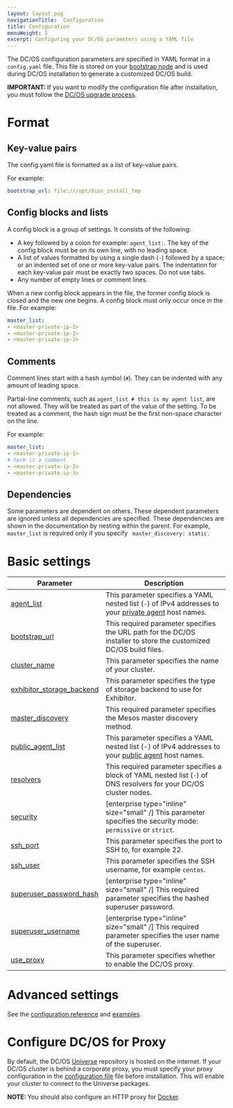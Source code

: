 ```yaml
---
layout: layout.pug
navigationTitle:  Configuration
title: Configuration
menuWeight: 5
excerpt: Configuring your DC/OS parameters using a YAML file
---
```



The DC/OS configuration parameters are specified in YAML format in a `config.yaml` file. This file is stored on your [bootstrap node](/dcos/1.11/installing/production/system-requirements/#bootstrap-node) and is used during DC/OS installation to generate a customized DC/OS build.

<p class="message--important"><strong>IMPORTANT: </strong> If you want to modify the configuration file after installation, you must follow the <a href="/1.11/installing/production/upgrading/">DC/OS upgrade process</a>.</p>

# Format

## Key-value pairs
The config.yaml file is formatted as a list of key-value pairs.

For example:

```yaml
bootstrap_url: file:///opt/dcos_install_tmp
```

## Config blocks and lists
A config block is a group of settings. It consists of the following:

- A key followed by a colon for example: `agent_list:`. The key of the config block must be on its own line, with no leading space.
- A list of values formatted by using a single dash (`-`) followed by a space; or an indented set of one or more key-value pairs. The indentation for each key-value pair must be exactly two spaces. Do not use tabs.
- Any number of empty lines or comment lines.

When a new config block appears in the file, the former config block is closed and the new one begins. A config block must only occur once in the file. For example:

```yaml
master_list:
- <master-private-ip-1>
- <master-private-ip-2>
- <master-private-ip-3>
```

## Comments
Comment lines start with a hash symbol (`#`). They can be indented with any amount of leading space.

Partial-line comments, such as `agent_list # this is my agent list`,  are not allowed. They will be treated as part of the value of the setting. To be treated as a comment, the hash sign must be the first non-space character on the line.

For example:

```yaml
master_list:
- <master-private-ip-1>
# here is a comment
- <master-private-ip-2>
- <master-private-ip-3>
```

## Dependencies
Some parameters are dependent on others. These dependent parameters are ignored unless all dependencies are specified. These dependencies are shown in the documentation by nesting within the parent. For example, `master_list` is required only if you specify ` master_discovery: static.`

# Basic settings

| Parameter                              | Description                                                                                                                                               |
|----------------------------------------|-----------------------------------------------------------------------------------------------------------------------------------------------------------|
| [agent_list](/dcos/1.11/installing/production/advanced-configuration/configuration-reference/#agent-list)      | This parameter specifies a YAML nested list (`-`) of IPv4 addresses to your [private agent](/dcos/1.11/overview/concepts/#private-agent-node) host names.                  |
| [bootstrap_url](/dcos/1.11/installing/production/advanced-configuration/configuration-reference/#bootstrap-url)                          | This required parameter specifies the URL path for the DC/OS installer to store the customized DC/OS build files.                                         |
| [cluster_name](/dcos/1.11/installing/production/advanced-configuration/configuration-reference/#cluster-name)                           | This parameter specifies the name of your cluster.    |
| [exhibitor_storage_backend](/dcos/1.11/installing/production/advanced-configuration/configuration-reference/#exhibitor-storage-backend)         | This parameter specifies the type of storage backend to use for Exhibitor.          |
| [master_discovery](/dcos/1.11/installing/production/advanced-configuration/configuration-reference/#master-discovery-required)                          | This required parameter specifies the Mesos master discovery method.         |
| [public_agent_list](/dcos/1.11/installing/production/advanced-configuration/configuration-reference/#public-agent-list)       | This parameter specifies a YAML nested list (-) of IPv4 addresses to your [public agent](/dcos/1.11/overview/concepts/#public-agent-node) host names.    |
| [resolvers](/dcos/1.11/installing/production/advanced-configuration/configuration-reference/#resolvers)       | This required parameter specifies a block of YAML nested list (`-`) of DNS resolvers for your DC/OS cluster nodes.   |
| [security](/dcos/1.11/installing/production/advanced-configuration/configuration-reference/#security-enterprise)                           | [enterprise type="inline" size="small" /] This parameter specifies the security mode: `permissive` or `strict`.  |
| [ssh_port](/dcos/1.11/installing/production/advanced-configuration/configuration-reference/#ssh-port)                           | This parameter specifies the port to SSH to, for example 22.          |
| [ssh_user](/dcos/1.11/installing/production/advanced-configuration/configuration-reference/#ssh-user)                           | This parameter specifies the SSH username, for example `centos`.     |
| [superuser_password_hash](/dcos/1.11/installing/production/advanced-configuration/configuration-reference/#superuser-password-hash-required-enterprise)            | [enterprise type="inline" size="small" /] This required parameter specifies the hashed superuser password.      |
| [superuser_username](/dcos/1.11/installing/production/advanced-configuration/configuration-reference/#superuser-username-required-enterprise)               | [enterprise type="inline" size="small" /] This required parameter specifies the user name of the superuser.    |
| [use_proxy](/dcos/1.11/installing/production/advanced-configuration/configuration-reference/#use-proxy)        | This parameter specifies whether to enable the DC/OS proxy.     |


# Advanced settings

See the [configuration reference](/dcos/1.11/installing/production/advanced-configuration/configuration-reference/#configuration-parameters) and [examples](/dcos/1.11/installing/production/deploying-dcos/configuration/examples/).

# Configure DC/OS for Proxy

By default, the DC/OS [Universe](https://github.com/mesosphere/universe) repository is hosted on the internet. If your DC/OS cluster is behind a corporate proxy, you must specify your proxy configuration in the [configuration file](/dcos/1.11/installing/production/advanced-configuration/configuration-reference/#use-proxy) file before installation. This will enable your cluster to connect to the Universe packages.

<p class="message--note"><strong>NOTE: </strong>You should also configure an HTTP proxy for <a href="https://docs.docker.com/engine/admin/systemd/#/http-proxy">Docker</a>.</p>
